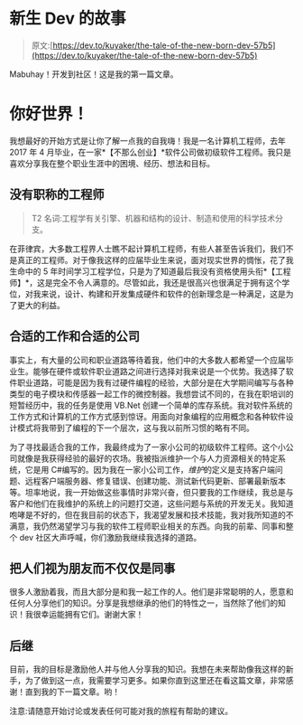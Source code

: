 # 新生 Dev 的故事

> 原文:[https://dev.to/kuyaker/the-tale-of-the-new-born-dev-57b5](https://dev.to/kuyaker/the-tale-of-the-new-born-dev-57b5)

Mabuhay！开发到社区！这是我的第一篇文章。

# 你好世界！

我想最好的开始方式是让你了解一点我的自我嗨！我是一名计算机工程师，去年 2017 年 4 月毕业，在一家*【不那么创业】*软件公司做初级软件工程师。我只是喜欢分享我在整个职业生涯中的困境、经历、想法和目标。

## 没有职称的工程师

> T2 名词:工程学有关引擎、机器和结构的设计、制造和使用的科学技术分支。

在菲律宾，大多数工程界人士瞧不起计算机工程师，有些人甚至告诉我们，我们不是真正的工程师。对于像我这样的应届毕业生来说，面对现实世界的惆怅，花了我生命中的 5 年时间学习工程学位，只是为了知道最后我没有资格使用头衔*【工程师】*，这是完全不令人满意的。尽管如此，我还是很高兴也很满足于拥有这个学位，对我来说，设计、构建和开发集成硬件和软件的创新理念是一种满足，这是为了更大的利益。

## 合适的工作和合适的公司

事实上，有大量的公司和职业道路等待着我，他们中的大多数人都希望一个应届毕业生。能够在硬件或软件职业道路之间进行选择对我来说是一个优势。我选择了软件职业道路，可能是因为我有过硬件编程的经验，大部分是在大学期间编写与各种类型的电子模块和传感器一起工作的微控制器。我想尝试不同的，在我在职培训的短暂经历中，我的任务是使用 VB.Net 创建一个简单的库存系统。我对软件系统的工作方式和计算机的工作方式感到惊讶。用面向对象编程的应用概念和各种软件设计模式将我带到了编程的下一个层次，这与我以前所习惯的略有不同。

为了寻找最适合我的工作，我最终成为了一家小公司的初级软件工程师。这个小公司就像是我获得经验的最好的农场。我被指派维护一个与人力资源相关的特定系统，它是用 C#编写的。因为我在一家小公司工作，*维护*的定义是支持客户端问题、远程客户端服务器、修复错误、创建功能、测试新代码更新、部署最新版本等。坦率地说，我一开始做这些事情时非常兴奋，但只要我的工作继续，我总是与客户和他们在我维护的系统上的问题打交道，这些问题与系统的开发无关。我知道咆哮是不好的，但在我目前的状态下，我渴望发展和技术技能，我对我所知道的不满意，我仍然渴望学习与我的软件工程师职业相关的东西。向我的前辈、同事和整个 dev 社区大声呼喊，你们激励我继续我选择的道路。

## 把人们视为朋友而不仅仅是同事

很多人激励着我，而且大部分是和我一起工作的人。他们是非常聪明的人，愿意和任何人分享他们的知识。分享是我想继承的他们的特性之一，当然除了他们的知识！我很幸运能拥有它们。谢谢大家！

## 后继

目前，我的目标是激励他人并与他人分享我的知识。我想在未来帮助像我这样的新手，为了做到这一点，我需要学习更多。如果你直到这里还在看这篇文章，非常感谢！直到我的下一篇文章。哟！

注意:请随意开始讨论或发表任何可能对我的旅程有帮助的建议。
